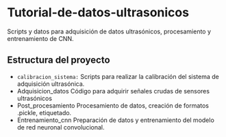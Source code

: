 # Tutorial-de-datos-ultrasonicos
Scripts y datos para adquisición de datos ultrasónicos, procesamiento y entrenamiento de CNN.

## Estructura del proyecto
- `calibracion_sistema:`
  Scripts para realizar la calibración del sistema de adquisición ultrasónica.
- Adquisicion_datos
  Código para adquirir señales crudas de sensores ultrasónicos
- Post_procesamiento
  Procesamiento de datos, creación de formatos .pickle, etiquetado.
- Entrenamiento_cnn
  Preparación de datos y entrenamiento del modelo de red neuronal convolucional.
